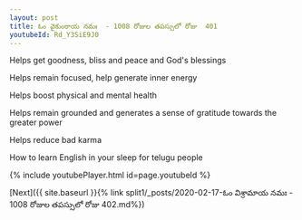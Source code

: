 ```yaml
---
layout: post
title: ఓం వైకుంఠాయ నమః  - 1008 రోజుల తపస్సులో రోజు  401
youtubeId: Rd_Y3SiE9J0
---
```

 
 
Helps get goodness, bliss and peace and God's blessings
 
Helps remain focused, help generate inner energy 
 
Helps boost physical and mental health 
 
Helps remain grounded and generates a sense of gratitude towards the greater power 
 
Helps reduce bad karma
 
How to learn English in your sleep for telugu people
 
 
 
 


{% include youtubePlayer.html id=page.youtubeId %}
 
[Next]({{ site.baseurl }}{% link split1/_posts/2020-02-17-ఓం విశ్రామాయ నమః  - 1008 రోజుల తపస్సులో రోజు  402.md%})
 
